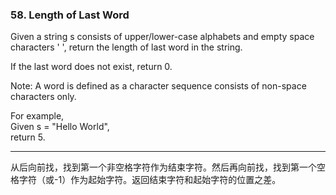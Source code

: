 ### 58. Length of Last Word

Given a string s consists of upper/lower-case alphabets and empty space characters ' ', return the length of last word in the string.

If the last word does not exist, return 0.

Note: A word is defined as a character sequence consists of non-space characters only.

For example,     
Given s = "Hello World",    
return 5.    

* * *

从后向前找，找到第一个非空格字符作为结束字符。然后再向前找，找到第一个空格字符（或-1）作为起始字符。返回结束字符和起始字符的位置之差。   


